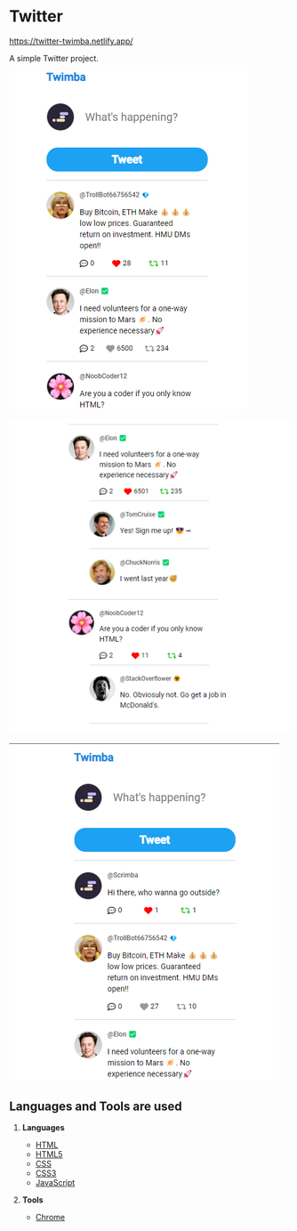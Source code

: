 # Twitter

https://twitter-twimba.netlify.app/

A simple Twitter project.

![Alt text](./screenshots/twimba-one.png)

![Alt text](./screenshots/twimba-three.png)

![Alt text](./screenshots/twimba-two.png)


## Languages and Tools are used

1. **Languages**
    + [HTML](https://github.com/topics/html)
    + [HTML5](https://github.com/topics/html5)
    + [CSS](https://github.com/topics/css)
    + [CSS3](https://github.com/topics/css3)
    + [JavaScript](https://github.com/topics/javascript)

2. **Tools** 
    + [Chrome](https://github.com/topics/chrome)
